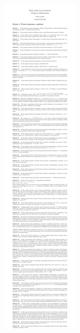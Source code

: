 <picture>
  <source srcset="../srt/zbior_zadan/zestawy/Zestaw_01.jpg" media="(prefers-color-scheme: light)">
  <source srcset="../srt/zbior_zadan/zestawy/Zestaw_01.jpg" media="(prefers-color-scheme: dark)">
  <img src="../srt/zbior_zadan/zestawy/Zestaw_01.jpg" alt="zestaw 1">
</picture>
